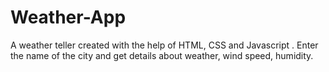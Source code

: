 # Weather-App
A weather teller created with the help of HTML, CSS and Javascript . Enter the name of the city and get details about weather, wind speed, humidity.
